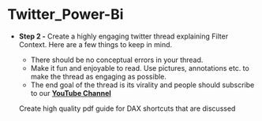 # Twitter_Power-Bi

- **Step 2 -** Create a highly engaging twitter thread explaining Filter Context. Here are a few things to keep in mind.
    - There should be no conceptual errors in your thread.
    - Make it fun and enjoyable to read. Use pictures, annotations etc. to make the thread as engaging as possible.
    - The end goal of the thread is its virality and people should subscribe to our **[YouTube Channel](https://www.notion.so/57f67cd11355423089bf54458963d1d1)**
    
    Create high quality pdf guide for DAX shortcuts that are discussed
